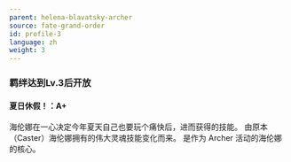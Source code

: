 ```yaml
---
parent: helena-blavatsky-archer
source: fate-grand-order
id: profile-3
language: zh
weight: 3
---
```


### 羁绊达到Lv.3后开放

#### 夏日休假！：A+

海伦娜在一心决定今年夏天自己也要玩个痛快后，进而获得的技能。
由原本（Caster）海伦娜拥有的伟大灵魂技能变化而来。
是作为 Archer 活动的海伦娜的核心。

